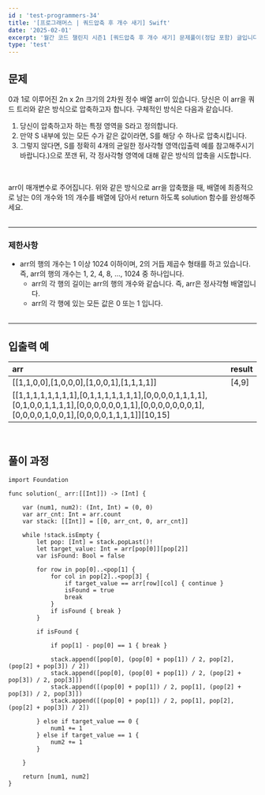 ```yaml
---
id : 'test-programmers-34'
title: '[프로그래머스 | 쿼드압축 후 개수 새기] Swift'
date: '2025-02-01'
excerpt: '월간 코드 챌린지 시즌1 [쿼드압축 후 개수 새기] 문제풀이(정답 포함) 글입니다.'
type: 'test'
---
```


## 문제

0과 1로 이루어진 2n x 2n 크기의 2차원 정수 배열 arr이 있습니다. 당신은 이 arr을 쿼드 트리와 같은 방식으로 압축하고자 합니다. 구체적인 방식은 다음과 같습니다.<br>
1. 당신이 압축하고자 하는 특정 영역을 S라고 정의합니다.
2. 만약 S 내부에 있는 모든 수가 같은 값이라면, S를 해당 수 하나로 압축시킵니다.
3. 그렇지 않다면, S를 정확히 4개의 균일한 정사각형 영역(입출력 예를 참고해주시기 바랍니다.)으로 쪼갠 뒤, 각 정사각형 영역에 대해 같은 방식의 압축을 시도합니다.
<br>

arr이 매개변수로 주어집니다. 위와 같은 방식으로 arr을 압축했을 때, 배열에 최종적으로 남는 0의 개수와 1의 개수를 배열에 담아서 return 하도록 solution 함수를 완성해주세요.<br>
<br>

***

### 제한사항

* arr의 행의 개수는 1 이상 1024 이하이며, 2의 거듭 제곱수 형태를 하고 있습니다. 즉, arr의 행의 개수는 1, 2, 4, 8, ..., 1024 중 하나입니다.
    * arr의 각 행의 길이는 arr의 행의 개수와 같습니다. 즉, arr은 정사각형 배열입니다.
    * arr의 각 행에 있는 모든 값은 0 또는 1 입니다.
    <br>

***

## 입출력 예

|arr|result|
|:-|:-|
|\[[1,1,0,0],[1,0,0,0],[1,0,0,1],[1,1,1,1]]|[4,9]|
|\[[1,1,1,1,1,1,1,1],[0,1,1,1,1,1,1,1],[0,0,0,0,1,1,1,1],[0,1,0,0,1,1,1,1],[0,0,0,0,0,0,1,1],[0,0,0,0,0,0,0,1],[0,0,0,0,1,0,0,1],[0,0,0,0,1,1,1,1]]\[10,15]|

<br>

## 풀이 과정

~~~
import Foundation

func solution(_ arr:[[Int]]) -> [Int] {
    
    var (num1, num2): (Int, Int) = (0, 0)
    var arr_cnt: Int = arr.count
    var stack: [[Int]] = [[0, arr_cnt, 0, arr_cnt]]
    
    while !stack.isEmpty {
        let pop: [Int] = stack.popLast()!
        let target_value: Int = arr[pop[0]][pop[2]]
        var isFound: Bool = false
        
        for row in pop[0]..<pop[1] {
            for col in pop[2]..<pop[3] {
                if target_value == arr[row][col] { continue }
                isFound = true
                break
            }
            if isFound { break }
        }
        
        if isFound {
            
            if pop[1] - pop[0] == 1 { break }
            
            stack.append([pop[0], (pop[0] + pop[1]) / 2, pop[2], (pop[2] + pop[3]) / 2])
            stack.append([pop[0], (pop[0] + pop[1]) / 2, (pop[2] + pop[3]) / 2, pop[3]])
            stack.append([(pop[0] + pop[1]) / 2, pop[1], (pop[2] + pop[3]) / 2, pop[3]])
            stack.append([(pop[0] + pop[1]) / 2, pop[1], pop[2], (pop[2] + pop[3]) / 2])
            
        } else if target_value == 0 {
            num1 += 1   
        } else if target_value == 1 {
            num2 += 1
        }
        
    }
    
    return [num1, num2]
}
~~~